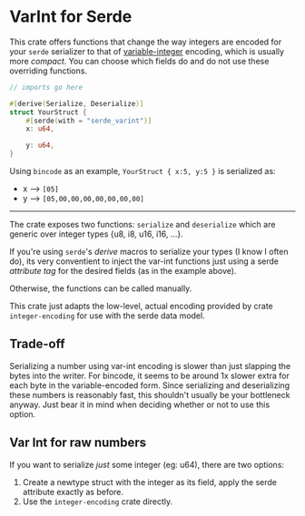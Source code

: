 # VarInt for Serde

This crate offers functions that change the way integers are encoded for your
`serde` serializer to that of [variable-integer](https://developers.google.com/protocol-buffers/docs/encoding)
encoding, which is usually more _compact_. You can choose which fields do and do
not use these overriding functions.

```rust
// imports go here

#[derive(Serialize, Deserialize)]
struct YourStruct {
    #[serde(with = "serde_varint")]
    x: u64,

    y: u64,
}
```
Using `bincode` as an example, `YourStruct { x:5, y:5 }` is serialized as:
* x --> `[05]`
* y --> `[05,00,00,00,00,00,00,00]`

--------------------------
The crate exposes two functions: `serialize` and `deserialize` which are generic
over integer types {u8, i8, u16, i16, ...}.

If you're using `serde`'s _derive_ macros to serialize your types (I know I often do),
its very conventient to inject the var-int functions just using a serde _attribute tag_
for the desired fields (as in the example above).

Otherwise, the functions can be called manually.

This crate just adapts the low-level, actual encoding provided by crate `integer-encoding`
for use with the serde data model.


## Trade-off
Serializing a number using var-int encoding is slower than just slapping
the bytes into the writer. For bincode, it seems to be around 1x slower extra
for each byte in the variable-encoded form. Since serializing and deserializing
these numbers is reasonably fast, this
shouldn't usually be your bottleneck anyway. Just bear it in mind when deciding
whether or not to use this option.

## Var Int for raw numbers
If you want to serialize _just_ some integer (eg: u64), there are two options:
1. Create a newtype struct with the integer as its field, apply the serde attribute
exactly as before.
1. Use the `integer-encoding` crate directly. 